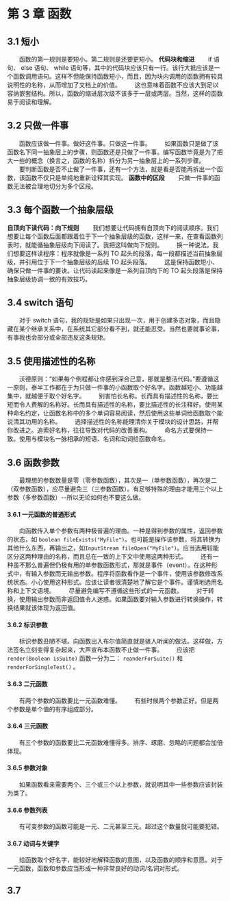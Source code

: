 # 第 3 章 函数

## 3.1 短小
　　函数的第一规则是要短小。第二规则是还要更短小。
**代码块和缩进**
　　if 语句、 else 语句、 while 语句等，其中的代码块应该只有一行。该行大抵应该是一个函数调用语句。这样不但能保持函数短小，而且，因为块内调用的函数拥有较具说明性的名称，从而增加了文档上的价值。
　　这也意味着函数不应该大到足以容纳嵌套结构。所以，函数的缩进层次级不该多于一层或两层。当然，这样的函数易于阅读和理解。

## 3.2 只做一件事
　　函数应该做一件事。做好这件事。只做这一件事。
　　如果函数只是做了该函数名下同一抽象层上的步骤，则函数还是只做了一件事。编写函数毕竟是为了把大一些的概念（换言之，函数的名称）拆分为另一抽象层上的一系列步骤。
　　要判断函数是否不止做了一件事，还有一个方法，就是看是否能再拆出一个函数，该函数不仅只是单纯地重新诠释其实现。
**函数中的区段**
　　只做一件事的函数无法被合理地切分为多个区段。

## 3.3 每个函数一个抽象层级
**自顶向下读代码：向下规则**
　　我们想要让代码拥有自顶向下的阅读顺序。我们想要让每个函数后面都跟着位于下一个抽象层级的函数，这样一来，在查看函数列表时，就能循抽象层级向下阅读了。我把这叫做向下规则。
　　换一种说法。我们想要这样读程序：程序就像是一系列 TO 起头的段落，每一段都描述当前抽象层级，并引用位于下一个抽象层级的后续 TO 起头段落。
　　这是保持函数短小、确保只做一件事的要诀。让代码读起来像是一系列自顶向下的 TO 起头段落是保持抽象层级协调一致的有效技巧。

## 3.4 switch 语句
　　对于 switch 语句，我的规矩是如果只出现一次，用于创建多态对象，而且隐藏在某个继承关系中，在系统其它部分看不到，就还能忍受。当然也要就事论事，有事我也会部分或全部违反这条规矩。

## 3.5 使用描述性的名称
　　沃德原则：“如果每个例程都让你感到深合己意，那就是整洁代码。”要遵循这一原则，泰半工作都在于为只做一件事的小函数取个好名字。函数越短小、功能越集中，就越便于取个好名字。
　　别害怕长名称。长而具有描述性的名称，要比短而令人费解的名称好。长而具有描述性的名称，要比描述性的长注释好。使用某种命名约定，让函数名称中的多个单词容易阅读，然后使用这些单词给函数取个能说清其功用的名称。
　　选择描述性的名称能理清你关于模块的设计思路，并帮你改进之。追索好名称，往往导致对代码的改善重构。
　　命名方式要保持一致。使用与模块名一脉相承的短语、名词和动词给函数命名。

## 3.6 函数参数
　　最理想的参数数量是零（零参数函数），其次是一（单参数函数），再次是二（双参数函数），应尽量避免三（三参数函数）。有足够特殊的理由才能用三个以上参数（多参数函数）--所以无论如何也不要这么做。

#### 3.6.1 一元函数的普通形式
　　向函数传入单个参数有两种极普遍的理由。一种是得到参数的属性，返回参数的状态，如 `boolean fileExists("MyFile")`。也可能是操作该参数，将其转换为其他什么东西，再输出之，如`InputStream fileOpen("MyFile")`。应当选用较能区分这两种理由的名称，而且总在一致的上下文中使用这两种形式。
　　还有一种虽不那么普遍但仍极有用的单参数函数形式，那就是事件（event）。在这种形式中，有输入参数而无输出参数。程序将函数看作是一个事件，使用该参数修改系统状态。小心使用这种形式。应该让读者很清楚地了解它是个事件。谨慎地选用名称和上下文语境。
　　尽量避免编写不遵循这些形式的一元函数。
　　对于转换，使用输出参数而非返回值令人迷惑。如果函数要对输入参数进行转换操作，转换结果就该体现为返回值。

#### 3.6.2 标识参数
　　标识参数丑陋不堪。向函数出入布尔值简直就是骇人听闻的做法。这样做，方法签名立刻变得复杂起来，大声宣布本函数不止做一件事。
　　应该把 `render(Boolean isSuite)` 函数一分为二： `reanderForSuite()` 和 `renderForSingleTest()` 。

#### 3.6.3 二元函数
　　有两个参数的函数要比一元函数难懂。
　　有些时候两个参数正好。但是两个参数是单个值的有序组成部分。

#### 3.6.4 三元函数
　　有三个参数的函数要比二元函数难懂得多。排序、琢磨、忽略的问题都会加倍体现。

#### 3.6.5 参数对象
　　如果函数看来需要两个、三个或三个以上参数，就说明其中一些参数应该封装为类了。

#### 3.6.6 参数列表
　　有可变参数的函数可能是一元、二元甚至三元。超过这个数量就可能要犯错。

#### 3.6.7 动词与关键字
　　给函数取个好名字，能较好地解释函数的意图，以及函数的顺序和意愿。对于一元函数，函数和参数应当形成一种非常良好的动词/名词对形式。

## 3.7












